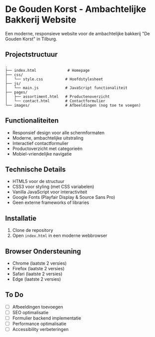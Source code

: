 # De Gouden Korst - Ambachtelijke Bakkerij Website

Een moderne, responsieve website voor de ambachtelijke bakkerij "De Gouden Korst" in Tilburg.

## Projectstructuur

```
.
├── index.html              # Homepage
├── css/
│   └── style.css          # Hoofdstylesheet
├── js/
│   └── main.js            # JavaScript functionaliteit
├── pages/
│   ├── assortiment.html   # Productenoverzicht
│   └── contact.html       # Contactformulier
└── images/                # Afbeeldingen (nog toe te voegen)
```

## Functionaliteiten

- Responsief design voor alle schermformaten
- Moderne, ambachtelijke uitstraling
- Interactief contactformulier
- Productoverzicht met categorieën
- Mobiel-vriendelijke navigatie

## Technische Details

- HTML5 voor de structuur
- CSS3 voor styling (met CSS variabelen)
- Vanilla JavaScript voor interactiviteit
- Google Fonts (Playfair Display & Source Sans Pro)
- Geen externe frameworks of libraries

## Installatie

1. Clone de repository
2. Open `index.html` in een moderne webbrowser

## Browser Ondersteuning

- Chrome (laatste 2 versies)
- Firefox (laatste 2 versies)
- Safari (laatste 2 versies)
- Edge (laatste 2 versies)

## To Do

- [ ] Afbeeldingen toevoegen
- [ ] SEO optimalisatie
- [ ] Formulier backend implementatie
- [ ] Performance optimalisatie
- [ ] Accessibility verbeteringen
